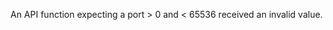 
An API function expecting a port > 0 and < 65536 received an invalid value.

<a id="ERR_SOCKET_BAD_TYPE"></a>
